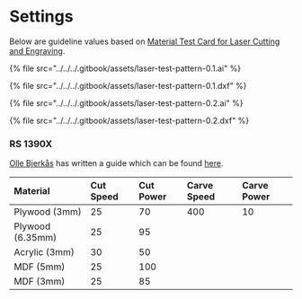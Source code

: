 # Settings

Below are guideline values based on [Material Test Card for Laser Cutting and Engraving](https://www.thingiverse.com/thing:2243854).

{% file src="../../../.gitbook/assets/laser-test-pattern-0.1.ai" %}

{% file src="../../../.gitbook/assets/laser-test-pattern-0.1.dxf" %}

{% file src="../../../.gitbook/assets/laser-test-pattern-0.2.ai" %}

{% file src="../../../.gitbook/assets/laser-test-pattern-0.2.dxf" %}

### RS 1390X

[Olle Bjerkås](http://ollebjerkas.se/) has written a guide which can be found [here](https://docs.google.com/presentation/d/1fHrc7wqKD7gSvvFFkr96qB5bv28JouMyUnTcuN89DL8/edit#slide=id.p).

| Material | Cut Speed | Cut Power | Carve Speed | Carve Power |
| :--- | :--- | :--- | :--- | :--- |
| Plywood \(3mm\) | 25 | 70 | 400 | 10 |
| Plywood \(6.35mm\) | 25 | 95 |  |  |
| Acrylic \(3mm\) | 30 | 50 |  |  |
| MDF \(5mm\) | 25 | 100 |  |  |
| MDF \(3mm\) | 25 | 85 |  |  |

